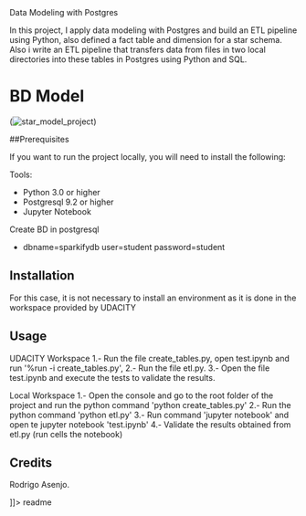 <snippet>
  <content>
<![CDATA[

## Data Modeling with Postgres

In this project, I apply data modeling with Postgres and build an ETL pipeline using Python, also defined a fact table and dimension for a star schema. Also i write an ETL pipeline that transfers data from files in two local directories into these tables in Postgres using Python and SQL.

# BD Model
(![star_model_project](https://user-images.githubusercontent.com/35740728/56818375-84047f80-6815-11e9-90bb-2548ab334b96.png))

##Prerequisites

If you want to run the project locally, you will need to install the following:

Tools:
- Python 3.0 or higher
- Postgresql 9.2 or higher
- Jupyter Notebook

Create BD in postgresql
- dbname=sparkifydb user=student password=student

## Installation

For this case, it is not necessary to install an environment as it is done in the workspace provided by UDACITY

## Usage

UDACITY Workspace
1.- Run the file create_tables.py, open test.ipynb and run '%run -i create_tables.py', 
2.- Run the file etl.py.
3.- Open the file test.ipynb and execute the tests to validate the results.

Local Workspace
1.- Open the console and go to the root folder of the project and run the python command 'python create_tables.py'
2.- Run the python command 'python etl.py'
3.- Run command 'jupyter notebook' and open te jupyter notebook 'test.ipynb'
4.- Validate the results obtained from etl.py (run cells the notebook)

## Credits

Rodrigo Asenjo.

]]></content>
  <tabTrigger>readme</tabTrigger>
</snippet>


